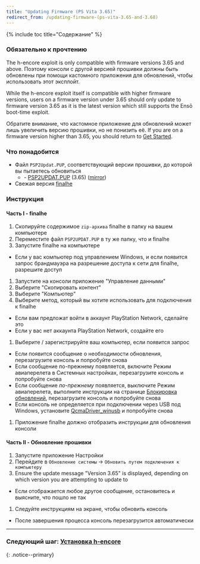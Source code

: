 ```yaml
---
title: "Updating Firmware (PS Vita 3.65)"
redirect_from: /updating-firmware-(ps-vita-3.65-and-3.68)
---
```


{% include toc title="Содержание" %}

### Обязательно к прочтению

The h-encore exploit is only compatible with firmware versions 3.65 and above. Поэтому консоли с другой версией прошивки должны быть обновлены при помощи кастомного приложения для обновлений, чтобы использовать этот эксплойт.

While the h-encore exploit itself is compatible with higher firmware versions, users on a firmware version under 3.65 should only update to firmware version 3.65 as it is the latest version which still supports the Ensō boot-time exploit.

Обратите внимание, что кастомное приложение для обновлений может лишь увеличить версию прошивки, но не понизить её. If you are on a firmware version higher than 3.65, you should return to [Get Started](get-started).

### Что понадобится

* Файл `PSP2Updat.PUP`, соответствующий версии прошивки, до которой вы пытаетесь обновиться
  + <i class="fa fa-magnet" aria-hidden="true" title="Это magnet-ссылка. Воспользуйтесь торрент-клиентом, чтобы скачать этот файл."></i> - [PSP2UPDAT.PUP](magnet:?xt=urn:btih:5f2437f2141408c925ffc5d81ff76e94e1a4c493&dn=PSP2UPDAT.PUP&tr=udp%3A%2F%2Ftracker.coppersurfer.tk%3A6969%2Fannounce&tr=udp%3A%2F%2Ftracker.internetwarriors.net%3A1337%2Fannounce&tr=udp%3A%2F%2Ftracker.opentrackr.org%3A1337%2Fannounce&tr=udp%3A%2F%2F9.rarbg.to%3A2710%2Fannounce&tr=udp%3A%2F%2Fexodus.desync.com%3A6969%2Fannounce&tr=http%3A%2F%2Ftracker3.itzmx.com%3A6961%2Fannounce&tr=udp%3A%2F%2Fexplodie.org%3A6969%2Fannounce&tr=udp%3A%2F%2Ftracker.tiny-vps.com%3A6969%2Fannounce&tr=udp%3A%2F%2Fthetracker.org%3A80%2Fannounce&tr=udp%3A%2F%2Fipv4.tracker.harry.lu%3A80%2Fannounce&tr=udp%3A%2F%2Fdenis.stalker.upeer.me%3A6969%2Fannounce&tr=udp%3A%2F%2Ftracker1.itzmx.com%3A8080%2Fannounce&tr=udp%3A%2F%2Ftracker.torrent.eu.org%3A451%2Fannounce&tr=udp%3A%2F%2Ftracker.cyberia.is%3A6969%2Fannounce&tr=udp%3A%2F%2Fopen.stealth.si%3A80%2Fannounce&tr=udp%3A%2F%2Fopen.demonii.si%3A1337%2Fannounce&tr=udp%3A%2F%2Fbt.xxx-tracker.com%3A2710%2Fannounce&tr=http%3A%2F%2Ftracker4.itzmx.com%3A2710%2Fannounce&tr=udp%3A%2F%2Ftracker1.wasabii.com.tw%3A6969%2Fannounce&tr=udp%3A%2F%2Ftracker.port443.xyz%3A6969%2Fannounce) (3.65) ([mirror](https://web.archive.org/web/20180630222648id_/http://dus01.psp2.update.playstation.net/update/psp2/image/2017_0317/rel_0a0f2a9ae58968ac5d1d2127049c3cba/PSP2UPDAT.PUP))
* Свежая версия [finalhe](https://github.com/soarqin/finalhe/releases/latest)

### Инструкция

#### Часть I - finalhe

1. Скопируйте содержимое `zip-архива` finalhe в папку на вашем компьютере
1. Переместите файл `PSP2UPDAT.PUP` в ту же папку, что и finalhe
1. Запустите finalhe на компьютере
  + Если у вас компьютер под управлением Windows, и если появится запрос брандмауэра на разрешение доступа к сети для finalhe, разрешите доступ
1. Запустите на консоли приложение "Управление данными"
1. Выберите "Скопировать контент"
1. Выберите "Компьютер"
1. Выберите метод, который вы хотите использовать для подключения к finalhe
  + Если вам предложат войти в аккаунт PlayStation Network, сделайте это
  + Если у вас нет аккаунта PlayStation Network, создайте его
1. Выберите / зарегистрируйте ваш компьютер, если появится запрос
  + Если появится сообщение о необходимости обновления, перезагрузите консоль и попробуйте снова
  + Если сообщение по-прежнему появляется, включите Режим авиаперелета в Системных настройках, перезагрузите консоль и попробуйте снова
  + Если сообщение *по-прежнему* появляется, выключите Режим авиаперелета, выполните инструкции на странице [Блокировка обновлений](blocking-updates), перезагрузите консоль и попробуйте снова
  + Если консоль не определяется при подключении через USB под Windows, установите [QcmaDriver_winusb](https://github.com/soarqin/finalhe/releases/download/v1.3/QcmaDriver_winusb.exe) и попробуйте снова
1. Приложение finalhe должно отобразить инструкции для обновления консоли

#### Часть II - Обновление прошивки

1. Запустите приложение Настройки
1. Перейдите в `Обновление системы` -> `Обновить путем подключения к компьютеру`
1. Ensure the update message "Version 3.65" is displayed, depending on which version you are attempting to update to
  + Если отображается любое другое сообщение, остановитесь и выясните, что пошло не так
1. Следуйте инструкциям на экране, чтобы обновить консоль
  + После завершения процесса консоль перезагрузится автоматически

___

### Следующий шаг: [Установка h-encore](installing-h-encore)
{: .notice--primary}
